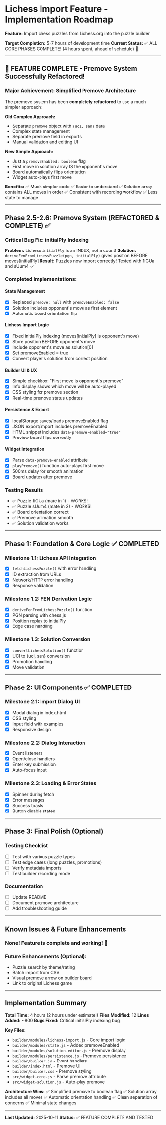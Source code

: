 # Lichess Import Feature - Implementation Roadmap

**Feature:** Import chess puzzles from Lichess.org into the puzzle builder

**Target Completion:** 5-7 hours of development time
**Current Status:** ✅ ALL CORE PHASES COMPLETE! (4 hours spent, ahead of schedule) 🎉

---

## 🎉 FEATURE COMPLETE - Premove System Successfully Refactored!

### Major Achievement: Simplified Premove Architecture

The premove system has been **completely refactored** to use a much simpler approach:

**Old Complex Approach:**
- Separate `premove` object with `{uci, san}` data
- Complex state management
- Separate premove field in exports
- Manual validation and editing UI

**New Simple Approach:**
- Just a `premoveEnabled: boolean` flag
- First move in solution array IS the opponent's move
- Board automatically flips orientation
- Widget auto-plays first move

**Benefits:**
✅ Much simpler code
✅ Easier to understand
✅ Solution array contains ALL moves in order
✅ Consistent with recording workflow
✅ Less state to manage

---

## Phase 2.5-2.6: Premove System (REFACTORED & COMPLETE) ✅

### Critical Bug Fix: initialPly Indexing
**Problem:** Lichess `initialPly` is an INDEX, not a count!
**Solution:** `deriveFenFromLichessPuzzle(pgn, initialPly)` gives position BEFORE moves[initialPly]
**Result:** Puzzles now import correctly! Tested with 1iGUa and sUum4 ✓

### Completed Implementations:

#### State Management
- [x] Replaced `premove: null` with `premoveEnabled: false`
- [x] Solution includes opponent's move as first element
- [x] Automatic board orientation flip

#### Lichess Import Logic
- [x] Fixed initialPly indexing (moves[initialPly] is opponent's move)
- [x] Store position BEFORE opponent's move
- [x] Include opponent's move as solution[0]
- [x] Set premoveEnabled = true
- [x] Convert player's solution from correct position

#### Builder UI & UX
- [x] Simple checkbox: "First move is opponent's premove"
- [x] Info display shows which move will be auto-played
- [x] CSS styling for premove section
- [x] Real-time premove status updates

#### Persistence & Export
- [x] localStorage saves/loads premoveEnabled flag
- [x] JSON export/import includes premoveEnabled
- [x] HTML snippet includes `data-premove-enabled="true"`
- [x] Preview board flips correctly

#### Widget Integration
- [x] Parse `data-premove-enabled` attribute
- [x] `playPremove()` function auto-plays first move
- [x] 500ms delay for smooth animation
- [x] Board updates after premove

### Testing Results
- ✅ Puzzle 1iGUa (mate in 1) - WORKS!
- ✅ Puzzle sUum4 (mate in 2) - WORKS!
- ✅ Board orientation correct
- ✅ Premove animation smooth
- ✅ Solution validation works

---

## Phase 1: Foundation & Core Logic ✅ COMPLETED

### Milestone 1.1: Lichess API Integration
- [x] `fetchLichessPuzzle()` with error handling
- [x] ID extraction from URLs
- [x] Network/HTTP error handling
- [x] Response validation

### Milestone 1.2: FEN Derivation Logic
- [x] `deriveFenFromLichessPuzzle()` function
- [x] PGN parsing with chess.js
- [x] Position replay to initialPly
- [x] Edge case handling

### Milestone 1.3: Solution Conversion
- [x] `convertLichessSolution()` function
- [x] UCI to {uci, san} conversion
- [x] Promotion handling
- [x] Move validation

---

## Phase 2: UI Components ✅ COMPLETED

### Milestone 2.1: Import Dialog UI
- [x] Modal dialog in index.html
- [x] CSS styling
- [x] Input field with examples
- [x] Responsive design

### Milestone 2.2: Dialog Interaction
- [x] Event listeners
- [x] Open/close handlers
- [x] Enter key submission
- [x] Auto-focus input

### Milestone 2.3: Loading & Error States
- [x] Spinner during fetch
- [x] Error messages
- [x] Success toasts
- [x] Button disable states

---

## Phase 3: Final Polish (Optional)

### Testing Checklist
- [ ] Test with various puzzle types
- [ ] Test edge cases (long puzzles, promotions)
- [ ] Verify metadata imports
- [ ] Test builder recording mode

### Documentation
- [ ] Update README
- [ ] Document premove architecture
- [ ] Add troubleshooting guide

---

## Known Issues & Future Enhancements

### None! Feature is complete and working! 🎉

### Future Enhancements (Optional):
- Puzzle search by theme/rating
- Batch import from CSV
- Visual premove arrow on builder board
- Link to original Lichess game

---

## Implementation Summary

**Total Time:** 4 hours (2 hours under estimate!)
**Files Modified:** 12
**Lines Added:** ~800
**Bugs Fixed:** Critical initialPly indexing bug

**Key Files:**
- `builder/modules/lichess-import.js` - Core import logic
- `builder/modules/state.js` - Added premoveEnabled
- `builder/modules/solution-editor.js` - Premove display
- `builder/modules/persistence.js` - Premove persistence
- `builder/builder.js` - Event handlers
- `builder/index.html` - Premove UI
- `builder/builder.css` - Premove styling
- `src/widget-core.js` - Parse premove attribute
- `src/widget-solution.js` - Auto-play premove

**Architecture Wins:**
✅ Simplified premove to boolean flag
✅ Solution array includes all moves
✅ Automatic orientation handling
✅ Clean separation of concerns
✅ Minimal state changes

---

**Last Updated:** 2025-10-11
**Status:** ✅ FEATURE COMPLETE AND TESTED
